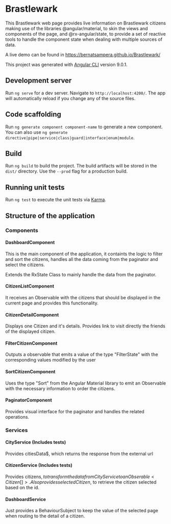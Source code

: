 # Brastlewark

This Brastlewark web page provides live information on Brastlewark citizens making use of the libraries @angular/material, to skin the views and components of the page, and @rx-angular/state, to provide a set of reactive tools to handle the component state when dealing with multiple sources of data.

A live demo can be found in https://bernatsampera.github.io/Brastlewark/

This project was generated with [Angular CLI](https://github.com/angular/angular-cli) version 9.0.1.

## Development server

Run `ng serve` for a dev server. Navigate to `http://localhost:4200/`. The app will automatically reload if you change any of the source files.

## Code scaffolding

Run `ng generate component component-name` to generate a new component. You can also use `ng generate directive|pipe|service|class|guard|interface|enum|module`.

## Build

Run `ng build` to build the project. The build artifacts will be stored in the `dist/` directory. Use the `--prod` flag for a production build.

## Running unit tests

Run `ng test` to execute the unit tests via [Karma](https://karma-runner.github.io).

## Structure of the application

### Components

#### DashboardComponent 

This is the main component of the application, it containts the logic to filter and sort the citizens, handles all the data coming from the paginator and select the citizens.

Extends the RxState Class to mainly handle the data from the paginator.

#### CitizenListComponent
It receives an Observable with the citizens that should be displayed in the current page and provides this functionality.

#### CitizenDetailComponent 
Displays one Citizen and it's details. Provides link to visit directly the friends of the displayed citizen.

#### FilterCitizenComponent
Outputs a observable that emits a value of the type "FilterState" with the corresponding values modified by the user

#### SortCitizenComponent
Uses the type "Sort" from the Angular Material library to emit an Observable with the necessary information to order the citizens.

#### PaginatorComponent
Provides visual interface for the paginator and handles the related operations.

### Services

#### CityService (Includes tests)
Provides citiesData$, which returns the response from the external url 

#### CitizenService (Includes tests)
Provides citizens$, to transform the data from CityService to an Obserable<Citizen[]>.
Also provides selectedCitizen$, to retrieve the citizen selected based on the id. 

#### DashboardService
Just provides a BehaviourSubject to keep the value of the selected page when routing to the detail of a citizen.

